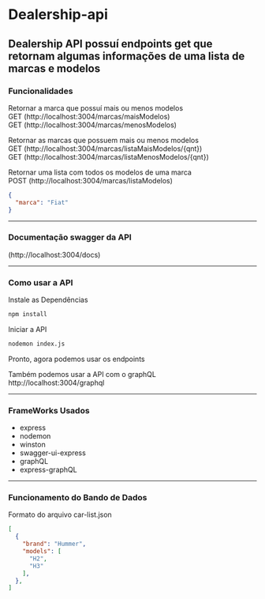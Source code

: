 # Dealership-api

## Dealership API possuí endpoints get que retornam algumas informações de uma lista de marcas e modelos

### Funcionalidades

Retornar a marca que possuí mais ou menos modelos<br>
GET (http://localhost:3004/marcas/maisModelos)<br>
GET (http://localhost:3004/marcas/menosModelos)

Retornar as marcas que possuem mais ou menos modelos<br>
GET (http://localhost:3004/marcas/listaMaisModelos/{qnt})<br>
GET (http://localhost:3004/marcas/listaMenosModelos/{qnt})


Retornar uma lista com todos os modelos de uma marca<br>
POST (http://localhost:3004/marcas/listaModelos)
```json
{
  "marca": "Fiat"
}
```

---

### Documentação swagger da API

(http://localhost:3004/docs)

---

### Como usar a API

Instale as Dependências
```bash
npm install
```

Iniciar a API
```bash
nodemon index.js
```

Pronto, agora podemos usar os endpoints

Também podemos usar a API com o graphQL<br>
http://localhost:3004/graphql

---

### FrameWorks Usados
- express
- nodemon
- winston
- swagger-ui-express
- graphQL
- express-graphQL

---

### Funcionamento do Bando de Dados
Formato do arquivo car-list.json
```json
[
  {
    "brand": "Hummer",
    "models": [
      "H2",
      "H3"
    ],
  },
]
```
